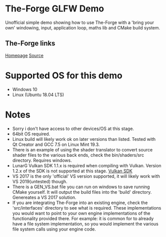 # The-Forge GLFW Demo
Unofficial simple demo showing how to use The-Forge with a 'bring your own' windowing, input, application loop, maths lib and CMake build system.

## The-Forge links
[Homepage](https://theforge.dev/)
[Source](https://github.com/ConfettiFX/The-Forge)

# Supported OS for this demo
* Windows 10
* Linux (Ubuntu 18.04 LTS)

# Notes
* Sorry i don't have access to other devices/OS at this stage.
* 64bit OS required.
* Linux build will likely work ok on later versions than listed. Tested with Qt Creator and GCC 7.5 on Linux Mint 19.3.
* There is an example of using the shader translator to convert source shader files to the various back ends, check the bin/shaders/src directory. Requires windows.
* LunarG Vulkan SDK 1.1.x is required when compiling with Vulkan. Version 1.2.x of the SDK is not supported at this stage. [Vulkan SDK](https://vulkan.lunarg.com/sdk/home)
* VS 2017 is the only 'official' VS version supported, it will likely work with VS 2019(untested) though.
* There is a GEN_VS.bat file you can run on windows to save running CMake yourself. It will output the build files into the 'build' directory. Genereates a VS 2017 solution.
* If you are integrating The-Forge into an existing engine, check the 'src/interfaces' directory to see what is required. These implementations you would want to point to your own engine implementations of the functionality provided there. For example: it is common for to already have a file system implementation, so you would implement the various file system calls using your engine code.

